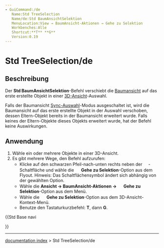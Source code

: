 ```yaml
---
- GuiCommand:/de
   Name:Std TreeSelection
   Name/de:Std BaumAnsichtSelektion
   MenuLocation:View → BaumAnsicht-Aktionen → Gehe zu Selektion
   Workbenches:Alle
   Shortcut:**T** **G**
   Version:0.19
---
```


# Std TreeSelection/de

## Beschreibung

Der **Std BaumAnsichtSelektion**-Befehl verschiebt die [Baumansicht](Tree_view/de.md) auf das erste erstellte Objekt in einer [3D-Ansicht](3D_view/de.md)-Auswahl.

Falls der Baumansicht [Sync-Auswahl](Std_TreeSyncSelection/de.md)-Modus ausgeschaltet ist, wird die Baumansicht auf das erste erstellte Objekt in der Auswahl verschoben, dessen Eltern-Objekt bereits in der Baumansicht erweitert wurde. Falls keines der Eltern-Objekte dieses Objekts erweitert wurde, hat der Befehl keine Auswirkungen.

## Anwendung

1.  Wähle ein oder mehrere Objekte in einer 3D-Ansicht.
2.  Es gibt mehrere Wege, den Befehl aufzurufen:
    -   Klicke auf den schwarzen Pfeil-nach-unten rechts neben der **<img src="images/Std_TreeSyncView.svg" width=16px>**-Schaltfläche und wähle die **<img src="images/Std_TreeSelection.svg" width=16px> Gehe zu Selektion**-Option aus dem Flyout. Hinweis: Das Schaltflächensymbol ändert sich abhängig von der gewählten Option.
    -   Wähle die **Ansicht → BaumAnsicht-Aktionen → <img src="images/Std_TreeSelection.svg" width=16px> Gehe zu Selektion**-Option aus dem Menü.
    -   Wähle die **<img src="images/Std_TreeSelection.svg" width=16px> Gehe zu Selektion**-Option aus dem 3D-Ansicht-Kontext-Menü.
    -   Benutze den Tastaturkurzbefehl: **T**, dann **G**.





{{Std Base navi

}}

---
[documentation index](../README.md) > Std TreeSelection/de
